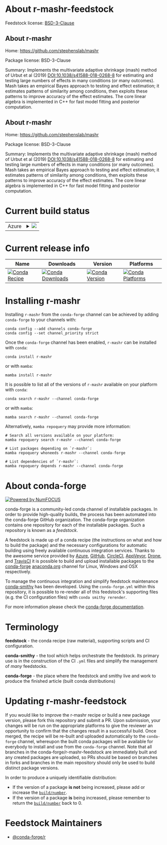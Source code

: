 About r-mashr-feedstock
=======================

Feedstock license: [BSD-3-Clause](https://github.com/conda-forge/r-mashr-feedstock/blob/main/LICENSE.txt)


About r-mashr
-------------

Home: https://github.com/stephenslab/mashr

Package license: BSD-3-Clause

Summary: Implements the multivariate adaptive shrinkage (mash) method of Urbut et al (2019) <DOI:10.1038/s41588-018-0268-8> for estimating and testing large numbers of effects in many conditions (or many outcomes). Mash takes an empirical Bayes approach to testing and effect estimation; it estimates patterns of similarity among conditions, then exploits these patterns to improve accuracy of the effect estimates. The core linear algebra is implemented in C++ for fast model fitting and posterior computation.

About r-mashr
-------------

Home: https://github.com/stephenslab/mashr

Package license: BSD-3-Clause

Summary: Implements the multivariate adaptive shrinkage (mash) method of Urbut et al (2019) <DOI:10.1038/s41588-018-0268-8> for estimating and testing large numbers of effects in many conditions (or many outcomes). Mash takes an empirical Bayes approach to testing and effect estimation; it estimates patterns of similarity among conditions, then exploits these patterns to improve accuracy of the effect estimates. The core linear algebra is implemented in C++ for fast model fitting and posterior computation.

Current build status
====================


<table>
    
  <tr>
    <td>Azure</td>
    <td>
      <details>
        <summary>
          <a href="https://dev.azure.com/conda-forge/feedstock-builds/_build/latest?definitionId=23206&branchName=main">
            <img src="https://dev.azure.com/conda-forge/feedstock-builds/_apis/build/status/r-mashr-feedstock?branchName=main">
          </a>
        </summary>
        <table>
          <thead><tr><th>Variant</th><th>Status</th></tr></thead>
          <tbody><tr>
              <td>linux_64_r_base4.4</td>
              <td>
                <a href="https://dev.azure.com/conda-forge/feedstock-builds/_build/latest?definitionId=23206&branchName=main">
                  <img src="https://dev.azure.com/conda-forge/feedstock-builds/_apis/build/status/r-mashr-feedstock?branchName=main&jobName=linux&configuration=linux%20linux_64_r_base4.4" alt="variant">
                </a>
              </td>
            </tr><tr>
              <td>linux_64_r_base4.5</td>
              <td>
                <a href="https://dev.azure.com/conda-forge/feedstock-builds/_build/latest?definitionId=23206&branchName=main">
                  <img src="https://dev.azure.com/conda-forge/feedstock-builds/_apis/build/status/r-mashr-feedstock?branchName=main&jobName=linux&configuration=linux%20linux_64_r_base4.5" alt="variant">
                </a>
              </td>
            </tr><tr>
              <td>linux_aarch64_r_base4.4</td>
              <td>
                <a href="https://dev.azure.com/conda-forge/feedstock-builds/_build/latest?definitionId=23206&branchName=main">
                  <img src="https://dev.azure.com/conda-forge/feedstock-builds/_apis/build/status/r-mashr-feedstock?branchName=main&jobName=linux&configuration=linux%20linux_aarch64_r_base4.4" alt="variant">
                </a>
              </td>
            </tr><tr>
              <td>linux_aarch64_r_base4.5</td>
              <td>
                <a href="https://dev.azure.com/conda-forge/feedstock-builds/_build/latest?definitionId=23206&branchName=main">
                  <img src="https://dev.azure.com/conda-forge/feedstock-builds/_apis/build/status/r-mashr-feedstock?branchName=main&jobName=linux&configuration=linux%20linux_aarch64_r_base4.5" alt="variant">
                </a>
              </td>
            </tr><tr>
              <td>linux_ppc64le_r_base4.4</td>
              <td>
                <a href="https://dev.azure.com/conda-forge/feedstock-builds/_build/latest?definitionId=23206&branchName=main">
                  <img src="https://dev.azure.com/conda-forge/feedstock-builds/_apis/build/status/r-mashr-feedstock?branchName=main&jobName=linux&configuration=linux%20linux_ppc64le_r_base4.4" alt="variant">
                </a>
              </td>
            </tr><tr>
              <td>linux_ppc64le_r_base4.5</td>
              <td>
                <a href="https://dev.azure.com/conda-forge/feedstock-builds/_build/latest?definitionId=23206&branchName=main">
                  <img src="https://dev.azure.com/conda-forge/feedstock-builds/_apis/build/status/r-mashr-feedstock?branchName=main&jobName=linux&configuration=linux%20linux_ppc64le_r_base4.5" alt="variant">
                </a>
              </td>
            </tr><tr>
              <td>osx_64_r_base4.4</td>
              <td>
                <a href="https://dev.azure.com/conda-forge/feedstock-builds/_build/latest?definitionId=23206&branchName=main">
                  <img src="https://dev.azure.com/conda-forge/feedstock-builds/_apis/build/status/r-mashr-feedstock?branchName=main&jobName=osx&configuration=osx%20osx_64_r_base4.4" alt="variant">
                </a>
              </td>
            </tr><tr>
              <td>osx_64_r_base4.5</td>
              <td>
                <a href="https://dev.azure.com/conda-forge/feedstock-builds/_build/latest?definitionId=23206&branchName=main">
                  <img src="https://dev.azure.com/conda-forge/feedstock-builds/_apis/build/status/r-mashr-feedstock?branchName=main&jobName=osx&configuration=osx%20osx_64_r_base4.5" alt="variant">
                </a>
              </td>
            </tr><tr>
              <td>osx_arm64_r_base4.4</td>
              <td>
                <a href="https://dev.azure.com/conda-forge/feedstock-builds/_build/latest?definitionId=23206&branchName=main">
                  <img src="https://dev.azure.com/conda-forge/feedstock-builds/_apis/build/status/r-mashr-feedstock?branchName=main&jobName=osx&configuration=osx%20osx_arm64_r_base4.4" alt="variant">
                </a>
              </td>
            </tr><tr>
              <td>osx_arm64_r_base4.5</td>
              <td>
                <a href="https://dev.azure.com/conda-forge/feedstock-builds/_build/latest?definitionId=23206&branchName=main">
                  <img src="https://dev.azure.com/conda-forge/feedstock-builds/_apis/build/status/r-mashr-feedstock?branchName=main&jobName=osx&configuration=osx%20osx_arm64_r_base4.5" alt="variant">
                </a>
              </td>
            </tr><tr>
              <td>win_64_r_base4.4</td>
              <td>
                <a href="https://dev.azure.com/conda-forge/feedstock-builds/_build/latest?definitionId=23206&branchName=main">
                  <img src="https://dev.azure.com/conda-forge/feedstock-builds/_apis/build/status/r-mashr-feedstock?branchName=main&jobName=win&configuration=win%20win_64_r_base4.4" alt="variant">
                </a>
              </td>
            </tr><tr>
              <td>win_64_r_base4.5</td>
              <td>
                <a href="https://dev.azure.com/conda-forge/feedstock-builds/_build/latest?definitionId=23206&branchName=main">
                  <img src="https://dev.azure.com/conda-forge/feedstock-builds/_apis/build/status/r-mashr-feedstock?branchName=main&jobName=win&configuration=win%20win_64_r_base4.5" alt="variant">
                </a>
              </td>
            </tr>
          </tbody>
        </table>
      </details>
    </td>
  </tr>
</table>

Current release info
====================

| Name | Downloads | Version | Platforms |
| --- | --- | --- | --- |
| [![Conda Recipe](https://img.shields.io/badge/recipe-r--mashr-green.svg)](https://anaconda.org/conda-forge/r-mashr) | [![Conda Downloads](https://img.shields.io/conda/dn/conda-forge/r-mashr.svg)](https://anaconda.org/conda-forge/r-mashr) | [![Conda Version](https://img.shields.io/conda/vn/conda-forge/r-mashr.svg)](https://anaconda.org/conda-forge/r-mashr) | [![Conda Platforms](https://img.shields.io/conda/pn/conda-forge/r-mashr.svg)](https://anaconda.org/conda-forge/r-mashr) |

Installing r-mashr
==================

Installing `r-mashr` from the `conda-forge` channel can be achieved by adding `conda-forge` to your channels with:

```
conda config --add channels conda-forge
conda config --set channel_priority strict
```

Once the `conda-forge` channel has been enabled, `r-mashr` can be installed with `conda`:

```
conda install r-mashr
```

or with `mamba`:

```
mamba install r-mashr
```

It is possible to list all of the versions of `r-mashr` available on your platform with `conda`:

```
conda search r-mashr --channel conda-forge
```

or with `mamba`:

```
mamba search r-mashr --channel conda-forge
```

Alternatively, `mamba repoquery` may provide more information:

```
# Search all versions available on your platform:
mamba repoquery search r-mashr --channel conda-forge

# List packages depending on `r-mashr`:
mamba repoquery whoneeds r-mashr --channel conda-forge

# List dependencies of `r-mashr`:
mamba repoquery depends r-mashr --channel conda-forge
```


About conda-forge
=================

[![Powered by
NumFOCUS](https://img.shields.io/badge/powered%20by-NumFOCUS-orange.svg?style=flat&colorA=E1523D&colorB=007D8A)](https://numfocus.org)

conda-forge is a community-led conda channel of installable packages.
In order to provide high-quality builds, the process has been automated into the
conda-forge GitHub organization. The conda-forge organization contains one repository
for each of the installable packages. Such a repository is known as a *feedstock*.

A feedstock is made up of a conda recipe (the instructions on what and how to build
the package) and the necessary configurations for automatic building using freely
available continuous integration services. Thanks to the awesome service provided by
[Azure](https://azure.microsoft.com/en-us/services/devops/), [GitHub](https://github.com/),
[CircleCI](https://circleci.com/), [AppVeyor](https://www.appveyor.com/),
[Drone](https://cloud.drone.io/welcome), and [TravisCI](https://travis-ci.com/)
it is possible to build and upload installable packages to the
[conda-forge](https://anaconda.org/conda-forge) [anaconda.org](https://anaconda.org/)
channel for Linux, Windows and OSX respectively.

To manage the continuous integration and simplify feedstock maintenance
[conda-smithy](https://github.com/conda-forge/conda-smithy) has been developed.
Using the ``conda-forge.yml`` within this repository, it is possible to re-render all of
this feedstock's supporting files (e.g. the CI configuration files) with ``conda smithy rerender``.

For more information please check the [conda-forge documentation](https://conda-forge.org/docs/).

Terminology
===========

**feedstock** - the conda recipe (raw material), supporting scripts and CI configuration.

**conda-smithy** - the tool which helps orchestrate the feedstock.
                   Its primary use is in the construction of the CI ``.yml`` files
                   and simplify the management of *many* feedstocks.

**conda-forge** - the place where the feedstock and smithy live and work to
                  produce the finished article (built conda distributions)


Updating r-mashr-feedstock
==========================

If you would like to improve the r-mashr recipe or build a new
package version, please fork this repository and submit a PR. Upon submission,
your changes will be run on the appropriate platforms to give the reviewer an
opportunity to confirm that the changes result in a successful build. Once
merged, the recipe will be re-built and uploaded automatically to the
`conda-forge` channel, whereupon the built conda packages will be available for
everybody to install and use from the `conda-forge` channel.
Note that all branches in the conda-forge/r-mashr-feedstock are
immediately built and any created packages are uploaded, so PRs should be based
on branches in forks and branches in the main repository should only be used to
build distinct package versions.

In order to produce a uniquely identifiable distribution:
 * If the version of a package **is not** being increased, please add or increase
   the [``build/number``](https://docs.conda.io/projects/conda-build/en/latest/resources/define-metadata.html#build-number-and-string).
 * If the version of a package **is** being increased, please remember to return
   the [``build/number``](https://docs.conda.io/projects/conda-build/en/latest/resources/define-metadata.html#build-number-and-string)
   back to 0.

Feedstock Maintainers
=====================

* [@conda-forge/r](https://github.com/orgs/conda-forge/teams/r/)

